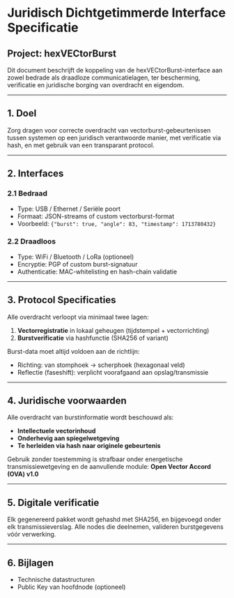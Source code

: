 # Juridisch Dichtgetimmerde Interface Specificatie

## Project: hexVECtorBurst

Dit document beschrijft de koppeling van de hexVECtorBurst-interface aan zowel bedrade als draadloze communicatielagen, ter bescherming, verificatie en juridische borging van overdracht en eigendom.

---

## 1. Doel

Zorg dragen voor correcte overdracht van vectorburst-gebeurtenissen tussen systemen op een juridisch verantwoorde manier, met verificatie via hash, en met gebruik van een transparant protocol.

---

## 2. Interfaces

### 2.1 Bedraad
- Type: USB / Ethernet / Seriële poort
- Formaat: JSON-streams of custom vectorburst-format
- Voorbeeld: `{"burst": true, "angle": 83, "timestamp": 1713780432}`

### 2.2 Draadloos
- Type: WiFi / Bluetooth / LoRa (optioneel)
- Encryptie: PGP of custom burst-signatuur
- Authenticatie: MAC-whitelisting en hash-chain validatie

---

## 3. Protocol Specificaties

Alle overdracht verloopt via minimaal twee lagen:
1. **Vectorregistratie** in lokaal geheugen (tijdstempel + vectorrichting)
2. **Burstverificatie** via hashfunctie (SHA256 of variant)

Burst-data moet altijd voldoen aan de richtlijn:
- Richting: van stomphoek → scherphoek (hexagonaal veld)
- Reflectie (faseshift): verplicht voorafgaand aan opslag/transmissie

---

## 4. Juridische voorwaarden

Alle overdracht van burstinformatie wordt beschouwd als:
- **Intellectuele vectorinhoud**
- **Onderhevig aan spiegelwetgeving**
- **Te herleiden via hash naar originele gebeurtenis**

Gebruik zonder toestemming is strafbaar onder energetische transmissiewetgeving en de aanvullende module: **Open Vector Accord (OVA) v1.0**

---

## 5. Digitale verificatie

Elk gegenereerd pakket wordt gehashd met SHA256, en bijgevoegd onder elk transmissieverslag.
Alle nodes die deelnemen, valideren burstgegevens vóór verwerking.

---

## 6. Bijlagen
- Technische datastructuren
- Public Key van hoofdnode (optioneel)
